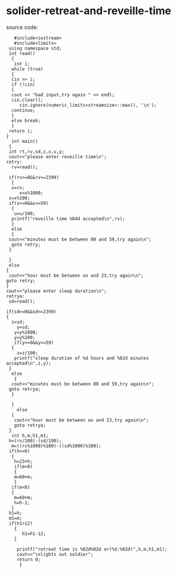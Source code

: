 # solider-retreat-and-reveille-time
 source code:

  
       #include<iostream>
       #include<limits>
     using namespace std;
     int read()
      {
       int i;
      while (true)
      {
      cin >> i;
      if (!cin)
      {
      cout << "bad input,try again " << endl;
      cin.clear();
         cin.ignore(numeric_limits<streamsize>::max(), '\n');
      continue;
      }
      else break;
      }
     return i;
    }
      int main()
     {
     int rt,rv,sd,z,x,u,y;
     cout<<"please enter reveille time\n";
    retry:
      rv=read();

     if(rv>=0&&rv<=2399)
      {
      x=rv;
         x=x%1000;
     x=x%100;
     if(x>=0&&x<=59)
      {
       u=u/100;
      printf("reveille time %04d accepted\n",rv);  
      }
      else
      {
     cout<<"minutes must be between 00 and 59,try again\n";
      goto retry;
     }
 
     }
     else
    {
     cout<<"hour must be between oo and 23,try again\n";
    goto retry;
    }
    cout<<"please enter sleep duration\n";
    retrya:
     sd=read();

    if(sd>=0&&sd<=2399)
    {
      z=sd;
        y=sd;
       y=y%1000;
       y=y%100;
       if(y>=0&&y<=59)
      {
        z=z/100;
       printf("sleep duration of %d hours and %02d minutes accepted\n",z,y);  
     }
      else
       {
      cout<<"minutes must be between 00 and 59,try again\n";
     goto retrya;
      }
 
      }
        else
      {
       cout<<"hour must be between oo and 23,try again\n";
       goto retrya;
     }
      int h,m,h1,m1;
     h=(rv/100)-(sd/100);
      m=((rv%1000)%100)-((sd%1000)%100);
     if(h<=0)
      {
       h=23+h;
       if(m<0)
       {
       m=60+m;
       }
      if(m<0)
      {
       m=60+m;
       h=h-1;
      }
     h1=h;
     m1=m;
     if(h1>12)
       {
          h1=h1-12;
       }

        printf("retreat time is %02d%02d or(%d:%02d)",h,m,h1,m1);
        cout<<"\nlights out soldier";
        return 0;
         }


